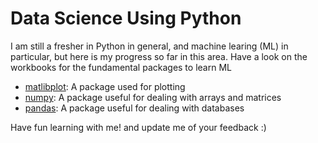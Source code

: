 # Data Science Using Python

I am still a fresher in Python in general, and machine learing (ML) in particular, but here is my progress so far in this area. Have a look on the workbooks for the fundamental packages to learn ML

* [matlibplot](https://github.com/mustafarrag/data-science/blob/master/matplotlib.ipynb): A package used for plotting
* [numpy](https://github.com/mustafarrag/data-science/blob/master/numpy.ipynb): A package useful for dealing with arrays and matrices 
* [pandas](https://github.com/mustafarrag/data-science/blob/master/pandas.ipynb): A package useful for dealing with databases


Have fun learning with me! and update me of your feedback :)

